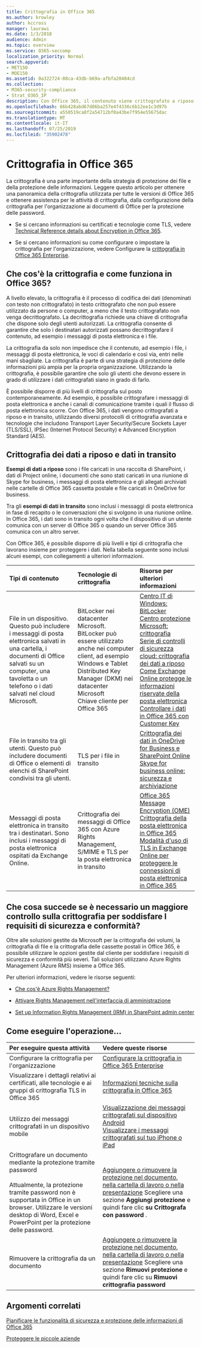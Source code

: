 ```yaml
---
title: Crittografia in Office 365
ms.author: krowley
author: kccross
manager: laurawi
ms.date: 1/3/2018
audience: Admin
ms.topic: overview
ms.service: O365-seccomp
localization_priority: Normal
search.appverid:
- MET150
- MOE150
ms.assetid: 0a322724-08ca-43db-b69a-afbfa20484cd
ms.collection:
- M365-security-compliance
- Strat_O365_IP
description: Con Office 365, il contenuto viene crittografato a riposo e in transito, utilizzando la crittografia, i protocolli e le tecnologie più forti disponibili. Ottenere una panoramica della crittografia in Office 365.
ms.openlocfilehash: 66b428abd67d86ba257e4f4336c6b12ee1c3d97b
ms.sourcegitcommit: a550519ca8f2a54712bf0a43be7f954e55675dac
ms.translationtype: MT
ms.contentlocale: it-IT
ms.lasthandoff: 07/25/2019
ms.locfileid: "35902478"
---
```

# <a name="encryption-in-office-365"></a>Crittografia in Office 365

La crittografia è una parte importante della strategia di protezione dei file e della protezione delle informazioni. Leggere questo articolo per ottenere una panoramica della crittografia utilizzata per tutte le versioni di Office 365 e ottenere assistenza per le attività di crittografia, dalla configurazione della crittografia per l'organizzazione ai documenti di Office per la protezione delle password.
  
- Se si cercano informazioni su certificati e tecnologie come TLS, vedere [Technical Reference details about Encryption in Office 365](technical-reference-details-about-encryption.md).

- Se si cercano informazioni su come configurare o impostare la crittografia per l'organizzazione, vedere Configurare la [crittografia in Office 365 Enterprise](set-up-encryption.md).

## <a name="what-is-encryption-and-how-does-it-work-in-office-365"></a>Che cos'è la crittografia e come funziona in Office 365?

A livello elevato, la crittografia è il processo di codifica dei dati (denominati con testo non crittografato) in testo crittografato che non può essere utilizzato da persone o computer, a meno che il testo crittografato non venga decrittografato. La decrittografia richiede una chiave di crittografia che dispone solo degli utenti autorizzati. La crittografia consente di garantire che solo i destinatari autorizzati possano decrittografare il contenuto, ad esempio i messaggi di posta elettronica e i file.
  
La crittografia da solo non impedisce che il contenuto, ad esempio i file, i messaggi di posta elettronica, le voci di calendario e così via, entri nelle mani sbagliate. La crittografia è parte di una strategia di protezione delle informazioni più ampia per la propria organizzazione. Utilizzando la crittografia, è possibile garantire che solo gli utenti che devono essere in grado di utilizzare i dati crittografati siano in grado di farlo.
  
È possibile disporre di più livelli di crittografia sul posto contemporaneamente. Ad esempio, è possibile crittografare i messaggi di posta elettronica e anche i canali di comunicazione tramite i quali il flusso di posta elettronica scorre. Con Office 365, i dati vengono crittografati a riposo e in transito, utilizzando diversi protocolli di crittografia avanzata e tecnologie che includono Transport Layer Security/Secure Sockets Layer (TLS/SSL), IPSec (Internet Protocol Security) e Advanced Encryption Standard (AES).
  
## <a name="encryption-for-data-at-rest-and-data-in-transit"></a>Crittografia dei dati a riposo e dati in transito

 **Esempi di dati a riposo** sono i file caricati in una raccolta di SharePoint, i dati di Project online, i documenti che sono stati caricati in una riunione di Skype for business, i messaggi di posta elettronica e gli allegati archiviati nelle cartelle di Office 365 cassetta postale e file caricati in OneDrive for business. 
  
 Tra gli **esempi di dati in transito** sono inclusi i messaggi di posta elettronica in fase di recapito o le conversazioni che si svolgono in una riunione online. In Office 365, i dati sono in transito ogni volta che il dispositivo di un utente comunica con un server di Office 365 o quando un server Office 365 comunica con un altro server. 
  
Con Office 365, è possibile disporre di più livelli e tipi di crittografia che lavorano insieme per proteggere i dati. Nella tabella seguente sono inclusi alcuni esempi, con collegamenti a ulteriori informazioni.
  
|**Tipi di contenuto**|**Tecnologie di crittografia**|**Risorse per ulteriori informazioni**|
|:-----|:-----|:-----|
|File in un dispositivo. Questo può includere i messaggi di posta elettronica salvati in una cartella, i documenti di Office salvati su un computer, una tavoletta o un telefono o i dati salvati nel cloud Microsoft.  <br/> |BitLocker nei datacenter Microsoft. BitLocker può essere utilizzato anche nei computer client, ad esempio Windows e Tablet  <br/> Distributed Key Manager (DKM) nei datacenter Microsoft  <br/> Chiave cliente per Office 365  <br/> |[Centro IT di Windows: BitLocker](https://docs.microsoft.com/windows/device-security/bitlocker/bitlocker-overview) <br/> [Centro protezione Microsoft: crittografia](https://www.microsoft.com/en-us/TrustCenter/Security/Encryption) <br/> [Serie di controlli di sicurezza cloud: crittografia dei dati a riposo](https://blogs.microsoft.com/microsoftsecure/2015/09/10/cloud-security-controls-series-encrypting-data-at-rest) <br/> [Come Exchange Online protegge le informazioni riservate della posta elettronica](exchange-online-secures-email-secrets.md) <br/> [Controllare i dati in Office 365 con Customer Key](controlling-your-data-using-customer-key.md) <br/> |
|File in transito tra gli utenti. Questo può includere documenti di Office o elementi di elenchi di SharePoint condivisi tra gli utenti.  <br/> |TLS per i file in transito  <br/> |[Crittografia dei dati in OneDrive for Business e SharePoint Online](data-encryption-in-odb-and-spo.md) <br/> [Skype for business online: sicurezza e archiviazione](https://technet.microsoft.com/library/skype-for-business-online-security-and-archiving.aspx) <br/> |
|Messaggi di posta elettronica in transito tra i destinatari. Sono inclusi i messaggi di posta elettronica ospitati da Exchange Online.  <br/> |Crittografia dei messaggi di Office 365 con Azure Rights Management, S/MIME e TLS per la posta elettronica in transito  <br/> |[Office 365 Message Encryption (OME)](ome.md) <br/> [Crittografia della posta elettronica in Office 365](email-encryption.md) <br/> [Modalità d'uso di TLS in Exchange Online per proteggere le connessioni di posta elettronica in Office 365](exchange-online-uses-tls-to-secure-email-connections.md) <br/> |

## <a name="what-if-i-need-more-control-over-encryption-to-meet-security-and-compliance-requirements"></a>Che cosa succede se è necessario un maggiore controllo sulla crittografia per soddisfare I requisiti di sicurezza e conformità?

Oltre alle soluzioni gestite da Microsoft per la crittografia dei volumi, la crittografia di file e la crittografia delle cassette postali in Office 365, è possibile utilizzare le opzioni gestite dal cliente per soddisfare i requisiti di sicurezza e conformità più severi. Tali soluzioni utilizzano Azure Rights Management (Azure RMS) insieme a Office 365.
  
Per ulteriori informazioni, vedere le risorse seguenti:
  
- [Che cos'è Azure Rights Management?](https://docs.microsoft.com/information-protection/understand-explore/what-is-azure-rms)

- [Attivare Rights Management nell'interfaccia di amministrazione](https://support.office.com/article/5b6d3ac7-b1ac-428e-b03e-50e882f85a6e)

- [Set up Information Rights Management (IRM) in SharePoint admin center](set-up-irm-in-sp-admin-center.md)

## <a name="how-do-i"></a>Come eseguire l'operazione...

|**Per eseguire questa attività**|**Vedere queste risorse**|
|:-----|:-----|
|Configurare la crittografia per l'organizzazione  <br/> |[Configurare la crittografia in Office 365 Enterprise](set-up-encryption.md) <br/> |
|Visualizzare i dettagli relativi ai certificati, alle tecnologie e ai gruppi di crittografia TLS in Office 365  <br/> |[Informazioni tecniche sulla crittografia in Office 365](technical-reference-details-about-encryption.md) <br/> |
|Utilizzo dei messaggi crittografati in un dispositivo mobile  <br/> |[Visualizzazione dei messaggi crittografati sul dispositivo Android](https://support.office.com/article/83d60f17-2305-407a-a762-7d518401fdeb) <br/> [Visualizzare i messaggi crittografati sul tuo iPhone o iPad](https://support.office.com/article/4d631321-0d26-4bcc-a483-d294dd0b1caf) <br/> |
|Crittografare un documento mediante la protezione tramite password  <br/><br/>  Attualmente, la protezione tramite password non è supportata in Office in un browser. Utilizzare le versioni desktop di Word, Excel e PowerPoint per la protezione delle password.           |[Aggiungere o rimuovere la protezione nel documento, nella cartella di lavoro o nella presentazione](https://support.office.com/article/05084cc3-300d-4c1a-8416-38d3e37d6826) Scegliere una sezione **Aggiungi protezione** e quindi fare clic **su Crittografa con password** .  <br/> |
|Rimuovere la crittografia da un documento  <br/> |[Aggiungere o rimuovere la protezione nel documento, nella cartella di lavoro o nella presentazione](https://support.office.com/article/05084cc3-300d-4c1a-8416-38d3e37d6826) Scegliere una sezione **Rimuovi protezione** e quindi fare clic su **Rimuovi crittografia password**  <br/> |

## <a name="related-topics"></a>Argomenti correlati

[Pianificare le funzionalità di sicurezza e protezione delle informazioni di Office 365](plan-for-security-and-compliance.md)
  
[Proteggere le piccole aziende](https://docs.microsoft.com/en-us/Office365/Admin/security-and-compliance/secure-your-business-data)
